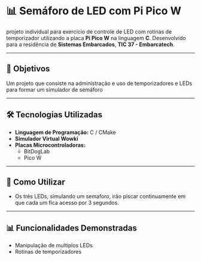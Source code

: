 # 📊 **Semáforo de LED com Pi Pico W**

projeto individual para exercício de controle de LED com rotinas de temporizador utilizando a placa **Pi Pico W** na linguagem **C**. Desenvolvido para a residência de **Sistemas Embarcados**, **TIC 37 - Embarcatech**.

---

## 🔎 **Objetivos**

Um projeto que consiste na administração e uso de temporizadores e LEDs para formar um simulador de semáforo

---

## 🛠️ **Tecnologias Utilizadas**

- **Linguagem de Programação:** C / CMake
- **Simulador Virtual Wowki**
- **Placas Microcontroladoras:**
  - BitDogLab
  - Pico W
---

## 📖 **Como Utilizar**

- Os três LEDs, simulando um semaforo, irão piscar continuamente em que cada um fica acesso por 3 segundos.

---

## 📊 **Funcionalidades Demonstradas**

- Manipulação de multiplos LEDs
- Rotinas de temporizadores
